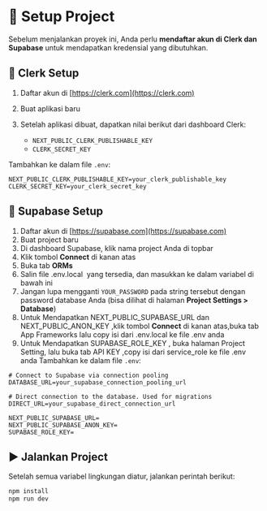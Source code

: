 # 🚀 Setup Project

Sebelum menjalankan proyek ini, Anda perlu **mendaftar akun di Clerk dan Supabase** untuk mendapatkan kredensial yang dibutuhkan.

## 🔐 Clerk Setup

1. Daftar akun di [https://clerk.com](https://clerk.com)
2. Buat aplikasi baru
3. Setelah aplikasi dibuat, dapatkan nilai berikut dari dashboard Clerk:

   * `NEXT_PUBLIC_CLERK_PUBLISHABLE_KEY`
   * `CLERK_SECRET_KEY`

Tambahkan ke dalam file `.env`:

```env
NEXT_PUBLIC_CLERK_PUBLISHABLE_KEY=your_clerk_publishable_key
CLERK_SECRET_KEY=your_clerk_secret_key
```

## 📂 Supabase Setup

1. Daftar akun di [https://supabase.com](https://supabase.com)
2. Buat project baru
3. Di dashboard Supabase, klik nama project Anda di topbar
4. Klik tombol **Connect** di kanan atas
5. Buka tab **ORMs**
6. Salin file .env.local  yang tersedia, dan masukkan ke dalam variabel di bawah ini
7. Jangan lupa mengganti `YOUR_PASSWORD` pada string tersebut dengan password database Anda (bisa dilihat di halaman **Project Settings > Database**)
8. Untuk Mendapatkan NEXT_PUBLIC_SUPABASE_URL dan NEXT_PUBLIC_ANON_KEY ,klik tombol **Connect** di kanan atas,buka tab App Frameworks lalu copy isi dari .env.local ke file .env anda
9. Untuk Mendapatkan SUPABASE_ROLE_KEY , buka halaman Project Setting, lalu buka tab API KEY ,copy isi dari service_role ke file .env anda
Tambahkan ke dalam file `.env`:

```env
# Connect to Supabase via connection pooling
DATABASE_URL=your_supabase_connection_pooling_url

# Direct connection to the database. Used for migrations
DIRECT_URL=your_supabase_direct_connection_url

NEXT_PUBLIC_SUPABASE_URL=
NEXT_PUBLIC_SUPABASE_ANON_KEY=
SUPABASE_ROLE_KEY=
```

>

## ▶️ Jalankan Project

Setelah semua variabel lingkungan diatur, jalankan perintah berikut:

```bash
npm install
npm run dev
```
